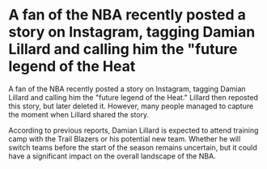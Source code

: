 # A fan of the NBA recently posted a story on Instagram, tagging Damian Lillard and calling him the "future legend of the Heat 
 A fan of the NBA recently posted a story on Instagram, tagging Damian Lillard and calling him the "future legend of the Heat." Lillard then reposted this story, but later deleted it. However, many people managed to capture the moment when Lillard shared the story.

According to previous reports, Damian Lillard is expected to attend training camp with the Trail Blazers or his potential new team. Whether he will switch teams before the start of the season remains uncertain, but it could have a significant impact on the overall landscape of the NBA.